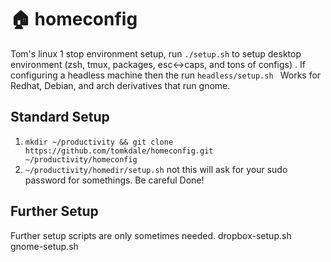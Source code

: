 # 🏠 homeconfig
Tom's linux 1 stop environment setup, run `./setup.sh` to setup desktop environment (zsh, tmux, packages, esc<->caps, and tons of configs) . If configuring a headless machine  then the run `headless/setup.sh ` Works for Redhat, Debian, and arch derivatives that run gnome.

## Standard Setup
1. `mkdir ~/productivity && git clone https://github.com/tomkdale/homeconfig.git ~/productivity/homeconfig`
2. ` ~/productivity/homedir/setup.sh ` not this will ask for your sudo password for somethings. Be careful
Done!


## Further Setup
Further setup scripts are only sometimes needed.
dropbox-setup.sh gnome-setup.sh

